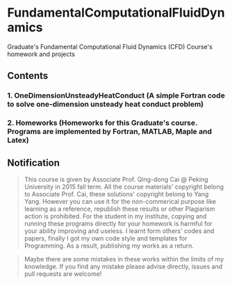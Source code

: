 # FundamentalComputationalFluidDynamics
Graduate's Fundamental Computational Fluid Dynamics (CFD) Course's homework and projects
## Contents
### 1. OneDimensionUnsteadyHeatConduct (A simple Fortran code to solve one-dimension unsteady heat conduct problem) 
### 2. Homeworks (Homeworks for this Graduate's course. Programs are implemented by Fortran, MATLAB, Maple and Latex)

## Notification
> This course is given by Associate Prof. Qing-dong Cai @ Peking University in 2015 fall term. All the course
> materials' copyright belong to Associate Prof. Cai, these solutions' copyright belong to Yang Yang. However
> you can use it for the non-commerical purpose like learning as a reference, republish these results or other
> Plagiarism action is prohibited. For the student in my institute, copying and running these programs 
> directly for your homework is harmful for your ability improving and useless. I learnt form others' codes and
> papers, finally I got my own code style and templates for Programming. As a result, publishing my works
> as a return.

> Maybe there are some mistakes in these works within the limits of my knowledge. If you find any mistake
> please advise directly, issues and pull requests are welcome!
